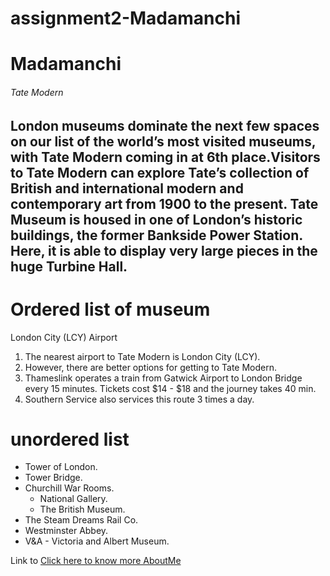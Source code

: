 # assignment2-Madamanchi

# Madamanchi
###### Tate Modern
**London museums** dominate the next few spaces on our list of the world’s most visited museums, with **Tate Modern** coming in at 6th place.Visitors to Tate Modern can explore Tate’s collection of British and international modern and contemporary art from 1900 to the present. Tate Museum is housed in one of London’s historic buildings, the former Bankside Power Station. Here, it is able to display very large pieces in the huge Turbine Hall.
---

# Ordered list of museum
London City (LCY) Airport
1. The nearest airport to Tate Modern is London City (LCY). 
2. However, there are better options for getting to Tate Modern. 
3. Thameslink operates a train from Gatwick Airport to London Bridge every 15 minutes. Tickets cost $14 - $18 and the journey takes 40 min. 
4. Southern Service also services this route 3 times a day.

# unordered list
* Tower of London.
* Tower Bridge.
* Churchill War Rooms.
  * National Gallery.
  * The British Museum.
* The Steam Dreams Rail Co.
* Westminster Abbey.
* V&A - Victoria and Albert Museum.

Link to [Click here to know more AboutMe](AboutMe.md)

